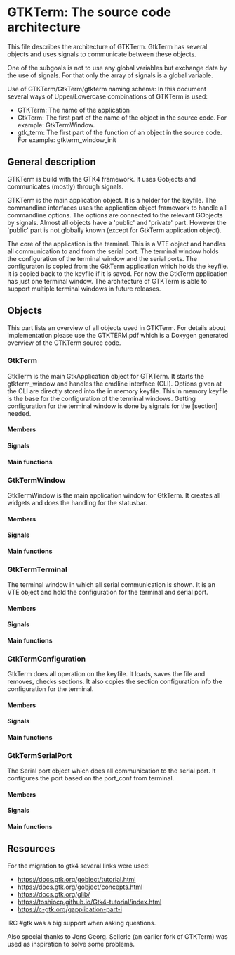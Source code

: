 # GTKTerm: The source code architecture

This file describes the architecture of GTKTerm.
GtkTerm has several objects and uses signals to communicate between these 
objects.

One of the subgoals is not to use any global variables but exchange data
by the use of signals. For that only the array of signals is a global
variable.

Use of GTKTerm/GtkTerm/gtkterm naming schema:
In this document several ways of Upper/Lowercase combinations of GTKTerm is 
used:
- GTKTerm: The name of the application
- GtkTerm: The first part of the name of the object in the source code. 
For example: GtkTermWindow.
- gtk_term: The first part of the function of an object in the source code.
For example: gtkterm_window_init

## General description

GTKTerm is build with the GTK4 framework. It uses Gobjects and communicates 
(mostly) through signals.

GTKTerm is the main application object. It is a holder for the keyfile.
The commandline interfaces uses the application object framework to handle
all commandline options. The options are connected to the relevant GObjects by
signals.
Almost all objects have a 'public' and 'private' part. However the 'public' part
is not globally known (except for GtkTerm application object).

The core of the application is the terminal. This is a VTE object and 
handles all communication to and from the serial port.
The terminal window holds the configuration of the terminal window and 
the serial ports.
The configuraton is copied from the GtkTerm application which holds the 
keyfile. It is copied back to the keyfile if it is saved.
For now the GtkTerm application has just one terminal window. The architecture
of GTKTerm is able to support multiple terminal windows in future releases.

## Objects

This part lists an overview of all objects used in GTKTerm. For details about
implementation please use the GTKTERM.pdf which is a Doxygen generated overview
of the GTKTerm source code.

### GtkTerm

GtkTerm is the main GtkApplication object for GTKTerm. It starts the gtkterm_window
and handles the cmdline interface (CLI). Options given at the CLI are directly 
stored into the in memory keyfile. 
This in memory keyfile is the base for the configuration of the terminal windows. 
Getting configuration for the terminal window is done by signals for the [section] 
needed.

#### Members
#### Signals
#### Main functions

### GtkTermWindow

GtkTermWindow is the main application window for GtkTerm. It creates all widgets
and does the handling for the statusbar.

#### Members
#### Signals
#### Main functions

### GtkTermTerminal

The terminal window in which all serial communication is shown. It is an VTE object
and hold the configuration for the terminal and serial port.

#### Members
#### Signals
#### Main functions

### GtkTermConfiguration

GtkTerm does all operation on the keyfile. It loads, saves the file and removes, checks
sections.
It also copies the section configuration info the configuration for the terminal. 

#### Members
#### Signals
#### Main functions

### GtkTermSerialPort

The Serial port object which does all communication to the serial port.
It configures the port based on the port_conf from terminal.

#### Members
#### Signals
#### Main functions

## Resources

For the migration to gtk4 several links were used:
- https://docs.gtk.org/gobject/tutorial.html
- https://docs.gtk.org/gobject/concepts.html
- https://docs.gtk.org/glib/
- https://toshiocp.github.io/Gtk4-tutorial/index.html
- https://c-gtk.org/gapplication-part-i

IRC #gtk was a big support when asking questions.

Also special thanks to Jens Georg. Sellerie (an earlier fork of GTKTerm)
was used as inspiration to solve some problems.
